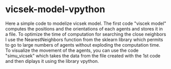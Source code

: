 # vicsek-model-vpython
Here a simple code to modelize vicsek model. The first code "viscek model" computes the positions and the orientations of each agents and stores it in a file. To optimize the time of computation for searching the close neighbors I use the NearestNeighbors function from the sklearn library which permits to go to large numbers of agents without exploding the computation time. To visualize the movement of the agents, you can use the code "simu_vicsek" which takes the data from the file created with the 1st code and then diplays it using the library vpython.


